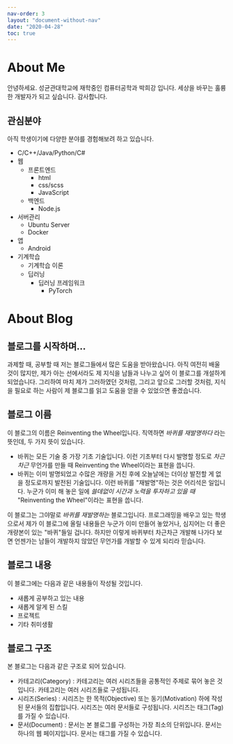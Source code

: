 ```yaml
---
nav-order: 3
layout: "document-without-nav"
date: "2020-04-28"
toc: true
---
```


# About Me

안녕하세요. 성균관대학교에 재학중인 컴퓨터공학과 박희강 입니다. 세상을 바꾸는 훌륭한 개발자가 되고 싶습니다. 감사합니다.

## 관심분야

아직 학생이기에 다양한 분야를 경험해보려 하고 있습니다.

- C/C++/Java/Python/C#
- 웹
    - 프론트엔드
        - html
        - css/scss
        - JavaScript
    - 백엔드
        - Node.js
- 서버관리
    - Ubuntu Server
    - Docker
- 앱
    - Android
- 기계학습
    - 기계학습 이론
    - 딥러닝
        - 딥러닝 프레임워크
            - PyTorch

# About Blog

## 블로그를 시작하며...
과제할 때, 공부할 때 저는 블로그들에서 많은 도움을 받아왔습니다. 아직 여전히 배울 것이 많지만, 제가 아는 선에서라도 제 지식을 남들과 나누고 싶어 이 블로그를 개설하게 되었습니다. 그리하여 마치 제가 그러하였던 것처럼, 그리고 앞으로 그러할 것처럼, 지식을 필요로 하는 사람이 제 블로그를 읽고 도움을 얻을 수 있었으면 좋겠습니다.

## 블로그 이름

이 블로그의 이름은 Reinventing the Wheel입니다. 직역하면 _바퀴를 재발명하다_ 라는 뜻인데, 두 가지 뜻이 있습니다.

- 바퀴는 모든 기술 중 가장 기초 기술입니다. 이런 기초부터 다시 발명할 정도로 _차근차근_ 무언가를 만들 때 Reinventing the Wheel이라는 표현을 씁니다.
- 바퀴는 이미 발명되었고 수많은 개량을 거친 후에 오늘날에는 더이상 발전할 게 없을 정도로까지 발전된 기술입니다. 이런 바퀴를 "재발명"하는 것은 어리석은 일입니다. 누군가 이미 해 놓은 일에 _쓸데없이 시간과 노력을 투자하고 있을 때_  "Reinventing the Wheel"이라는 표현을 씁니다.

이 블로그는 그야말로 _바퀴를 재발명하는_ 블로그입니다. 프로그래밍을 배우고 있는 학생으로서 제가 이 블로그에 올릴 내용들은 누군가 이미 만들어 놓았거나, 심지어는 더 좋은 개량본이 있는 "바퀴"들일 겁니다. 하지만 이렇게 바퀴부터 차근차근 개발해 나가다 보면 언젠가는 남들이 개발하지 않았던 무언가를 개발할 수 있게 되리라 믿습니다.

## 블로그 내용

이 블로그에는 다음과 같은 내용들이 작성될 것입니다.

- 새롭게 공부하고 있는 내용
- 새롭게 알게 된 스킬
- 프로젝트
- 기타 취미생활

## 블로그 구조

본 블로그는 다음과 같은 구조로 되어 있습니다.

- 카테고리(Category) : 카테고리는 여러 시리즈들을 공통적인 주제로 묶어 놓은 것입니다. 카테고리는 여러 시리즈들로 구성됩니다.
- 시리즈(Series) : 시리즈는 한 목적(Objective) 또는 동기(Motivation) 하에 작성된 문서들의 집합입니다. 시리즈는 여러 문서들로 구성됩니다. 시리즈는 태그(Tag)를 가질 수 있습니다.
- 문서(Document) : 문서는 본 블로그를 구성하는 가장 최소의 단위입니다. 문서는 하나의 웹 페이지입니다. 문서는 태그를 가질 수 있습니다.